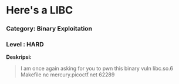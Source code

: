 # Here's a LIBC 
### Category: Binary Exploitation
### Level : HARD

**Deskripsi:**
>I am once again asking for you to pwn this binary vuln libc.so.6 Makefile nc mercury.picoctf.net 62289
